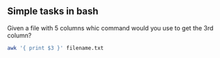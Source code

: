 ## Simple tasks in bash

Given a file with 5 columns whic command would you use to get the 3rd column?

```bash
awk '{ print $3 }' filename.txt
```
